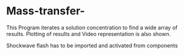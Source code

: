 # Mass-transfer-
This Program iterates a solution concentration to find a wide array of results. Plotting of results and Video representation is also shown.

Shockwave flash has to be imported and activated from components 
